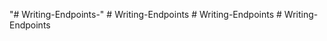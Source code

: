"# Writing-Endpoints-" 
#   W r i t i n g - E n d p o i n t s  
 #   W r i t i n g - E n d p o i n t s  
 #   W r i t i n g - E n d p o i n t s  
 